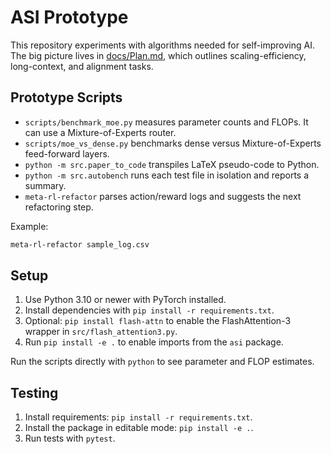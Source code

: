 # ASI Prototype

This repository experiments with algorithms needed for self-improving AI. The big picture lives in
[docs/Plan.md](docs/Plan.md), which outlines scaling-efficiency, long-context, and alignment tasks.

## Prototype Scripts

- `scripts/benchmark_moe.py` measures parameter counts and FLOPs. It can use a Mixture-of-Experts router.
- `scripts/moe_vs_dense.py` benchmarks dense versus Mixture-of-Experts feed-forward layers.
- `python -m src.paper_to_code` transpiles LaTeX pseudo-code to Python.
- `python -m src.autobench` runs each test file in isolation and reports a summary.
- `meta-rl-refactor` parses action/reward logs and suggests the next refactoring step.

Example:

```bash
meta-rl-refactor sample_log.csv
```

## Setup

1. Use Python 3.10 or newer with PyTorch installed.
2. Install dependencies with `pip install -r requirements.txt`.
3. Optional: `pip install flash-attn` to enable the FlashAttention-3 wrapper in `src/flash_attention3.py`.
4. Run `pip install -e .` to enable imports from the `asi` package.

Run the scripts directly with `python` to see parameter and FLOP estimates.

## Testing

1. Install requirements: `pip install -r requirements.txt`.
2. Install the package in editable mode: `pip install -e .`.
3. Run tests with `pytest`.
